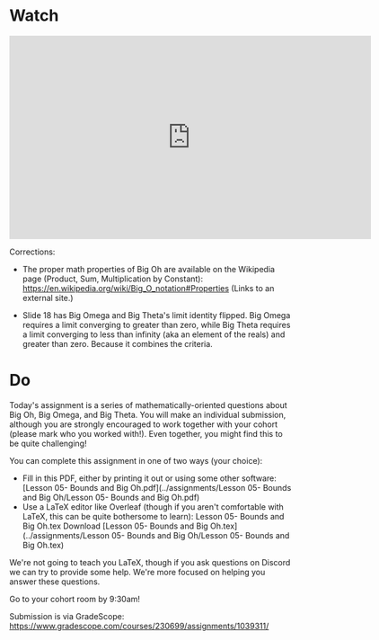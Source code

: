 

# Watch

<iframe width="644" height="362" src="https://www.youtube.com/embed/hHxMcOXTSS8" frameborder="0" allow="accelerometer; autoplay; clipboard-write; encrypted-media; gyroscope; picture-in-picture" allowfullscreen></iframe>

Corrections:

* The proper math properties of Big Oh are available on the Wikipedia page (Product, Sum, Multiplication by Constant): https://en.wikipedia.org/wiki/Big_O_notation#Properties (Links to an external site.)

* Slide 18 has Big Omega and Big Theta's limit identity flipped. Big Omega requires a limit converging to greater than zero, while Big Theta requires a limit converging to less than infinity (aka an element of the reals) and greater than zero. Because it combines the criteria.  

# Do

Today's assignment is a series of mathematically-oriented questions about Big Oh, Big Omega, and Big Theta. You will make an individual submission, although you are strongly encouraged to work together with your cohort (please mark who you worked with!). Even together, you might find this to be quite challenging!

You can complete this assignment in one of two ways (your choice):

* Fill in this PDF, either by printing it out or using some other software: [Lesson 05- Bounds and Big Oh.pdf](../assignments/Lesson 05- Bounds and Big Oh/Lesson 05- Bounds and Big Oh.pdf)
* Use a LaTeX editor like Overleaf (though if you aren't comfortable with LaTeX, this can be quite bothersome to learn): Lesson 05- Bounds and Big Oh.tex  Download [Lesson 05- Bounds and Big Oh.tex](../assignments/Lesson 05- Bounds and Big Oh/Lesson 05- Bounds and Big Oh.tex) 

We're not going to teach you LaTeX, though if you ask questions on Discord we can try to provide some help. We're more focused on helping you answer these questions.

Go to your cohort room by 9:30am!

Submission is via GradeScope: <https://www.gradescope.com/courses/230699/assignments/1039311/>